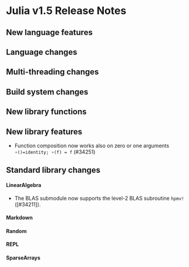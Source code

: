 Julia v1.5 Release Notes
========================

New language features
---------------------


Language changes
----------------


Multi-threading changes
-----------------------


Build system changes
--------------------


New library functions
---------------------


New library features
--------------------
* Function composition now works also on zero or one arguments `∘()=identity; ∘(f) = f` (#34251)


Standard library changes
------------------------


#### LinearAlgebra

* The BLAS submodule now supports the level-2 BLAS subroutine `hpmv!` ([#34211]).

#### Markdown


#### Random


#### REPL


#### SparseArrays


<!--- generated by NEWS-update.jl: -->
